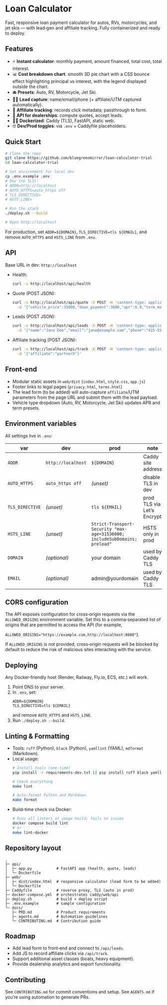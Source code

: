 # Loan Calculator

Fast, responsive loan payment calculator for autos, RVs, motorcycles, and jet skis — with lead‑gen and affiliate tracking. Fully containerized and ready to deploy.

## Features

- ⚡️ **Instant calculator**: monthly payment, amount financed, total cost, total interest.
- 📊 **Cost breakdown chart**: smooth 3D pie chart with a CSS bounce effect highlighting principal vs interest, with the legend displayed outside the chart.
- 🚘 **Presets**: Auto, RV, Motorcycle, Jet Ski.
- 👨‍⚖️ **Lead capture**: name/email/phone (+ affiliate/UTM captured automatically).
- 🤝 **Affiliate tracking**: records click metadata; passthrough to form.
- 💐 **API for dealerships**: compute quotes, accept leads.
- 👨‍⚖️ **Dockerized**: Caddy (TLS), FastAPI, static web.
- 🤓 **Dev/Prod toggles**: via `.env` + Caddyfile placeholders.

## Quick Start

```bash
# Clone the repo
git clone https://github.com/bluegreenmirror/loan-calculator-trial
cd loan-calculator-trial

# Set environment for local dev
cp .env.example .env
# Dev (no TLS):
# ADDR=http://localhost
# AUTO_HTTPS=auto_https off
# TLS_DIRECTIVE=
# HSTS_LINE=

# Run the stack
./deploy.sh --build

# Open http://localhost
```

For production, set `ADDR=${DOMAIN}`, `TLS_DIRECTIVE=tls ${EMAIL}`, and remove `AUTO_HTTPS` and `HSTS_LINE` from `.env`.

## API

Base URL in dev: `http://localhost`

- Health:
  ```bash
  curl -s http://localhost/api/health
  ```
- Quote (POST JSON):
  ```bash
  curl -s http://localhost/api/quote -X POST -H 'content-type: application/json' \
    -d '{"vehicle_price":35000,"down_payment":3000,"apr":6.9,"term_months":60,"tax_rate":0.095,"fees":495,"trade_in_value":0}'
  ```
- Leads (POST JSON):
  ```bash
  curl -s http://localhost/api/leads -X POST -H 'content-type: application/json' \
    -d '{"name":"Jane Doe","email":"jane@example.com","phone":"415-555-1212","vehicle_type":"rv","price":75000,"affiliate":"partnerX"}'
  ```
- Affiliate tracking (POST JSON):
  ```bash
  curl -s http://localhost/api/track -X POST -H 'content-type: application/json' \
    -d '{"affiliate":"partnerX"}'
  ```

## Front‑end

- Modular static assets in `web/dist` (`index.html`, `style.css`, `app.js`)
- Footer links to legal pages (`privacy.html`, `terms.html`)
- The lead form (to be added) will auto-capture `affiliate`/UTM parameters from the page URL and submit them with the lead payload.
- Vehicle type dropdown (Auto, RV, Motorcycle, Jet Ski) updates APR and term presets.

## Environment variables

All settings live in `.env`:

| var             | dev                | prod                                                                       | note                       |
| --------------- | ------------------ | -------------------------------------------------------------------------- | -------------------------- |
| `ADDR`          | `http://localhost` | `${DOMAIN}`                                                                | Caddy site address         |
| `AUTO_HTTPS`    | `auto_https off`   | *(unset)*                                                                  | disable TLS in dev         |
| `TLS_DIRECTIVE` | *(unset)*          | `tls ${EMAIL}`                                                             | prod TLS via Let’s Encrypt |
| `HSTS_LINE`     | *(unset)*          | `Strict-Transport-Security "max-age=31536000; includeSubDomains; preload"` | HSTS only in prod          |
| `DOMAIN`        | *(optional)*       | your domain                                                                | used by Caddy TLS          |
| `EMAIL`         | *(optional)*       | admin@yourdomain                                                           | used by Caddy TLS          |

## CORS configuration

The API exposes configuration for cross‑origin requests via the `ALLOWED_ORIGINS` environment variable. Set this to a comma‑separated list of origins that are permitted to access the API (for example,

`ALLOWED_ORIGINS="https://example.com,http://localhost:8080"`).

If `ALLOWED_ORIGINS` is not provided, cross‑origin requests will be blocked by default to reduce the risk of malicious sites interacting with the service.

## Deploying

Any Docker‑friendly host (Render, Railway, Fly.io, ECS, etc.) will work.

1. Point DNS to your server.
1. In `.env`, set:
   ```
   ADDR=${DOMAIN}
   TLS_DIRECTIVE=tls ${EMAIL}
   ```
   and remove `AUTO_HTTPS` and `HSTS_LINE`.
1. Run `./deploy.sh --build`.

## Linting & Formatting

- Tools: `ruff` (Python), `black` (Python), `yamllint` (YAML), `mdformat` (Markdown).
- Local usage:
  ```bash
  # Install tools (one-time)
  pip install -r requirements-dev.txt || pip install ruff black yamllint mdformat mdformat-gfm

  # Check everything
  make lint

  # Auto-format Python and Markdown
  make format
  ```
- Build-time check via Docker:
  ```bash
  # Runs all linters at image build; fails on issues
  docker compose build lint
  # or
  make lint-docker
  ```

## Repository layout

```
.
├─ api/
│  ├─ app.py           # FastAPI app (health, quote, leads)
│  └─ Dockerfile
├─ web/
│  ├─ dist/index.html  # responsive calculator (lead form to be added)
│  └─ Dockerfile
├─ Caddyfile           # reverse proxy, TLS (auto in prod)
├─ docker-compose.yml  # orchestrates caddy/web/api
├─ deploy.sh           # build + deploy script
├─ .env.example        # sample configuration
└─ docs/
   ├─ PRD.md           # Product requirements
   ├─ agents.md        # Automation guidelines
   └─ CONTRIBUTING.md  # Contribution guide
```

## Roadmap

- Add lead form to front‑end and connect to `/api/leads`.
- Add JS to record affiliate clicks via `/api/track`.
- Support additional asset classes (boats, heavy equipment).
- Provide dealership analytics and export functionality.

## Contributing

See `CONTRIBUTING.md` for commit conventions and setup. See `AGENTS.md` if you’re using automation to generate PRs.
